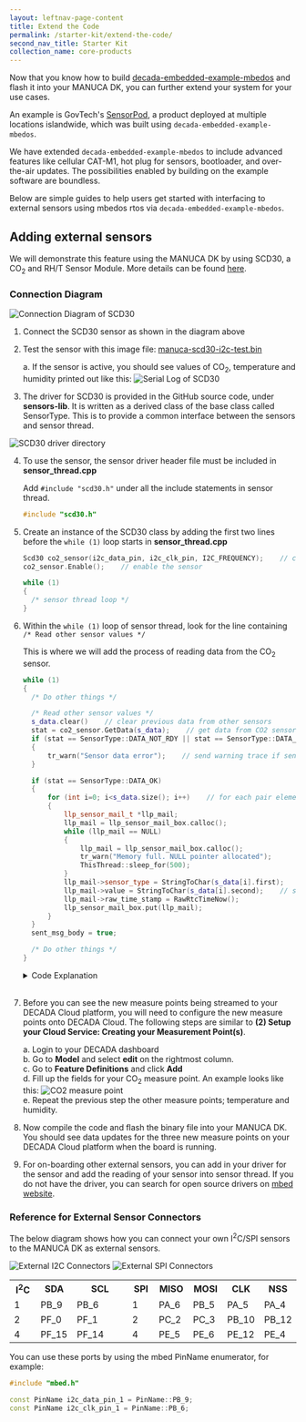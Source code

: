 ```yaml
---
layout: leftnav-page-content
title: Extend the Code
permalink: /starter-kit/extend-the-code/
second_nav_title: Starter Kit
collection_name: core-products
---
```


Now that you know how to build [decada-embedded-example-mbedos](https://github.com/GovTechSIOT/decada-embedded-example-mbedos) and flash it into your MANUCA DK, you can further extend your system for your use cases.

An example is GovTech's [SensorPod](/core-products/decada-embedded/sensorpod/), a product deployed at multiple locations islandwide, which was built using `decada-embedded-example-mbedos`.

We have extended `decada-embedded-example-mbedos` to include advanced features like cellular CAT-M1, hot plug for sensors, bootloader, and over-the-air updates. The possibilities enabled by building on the example software are boundless.

Below are simple guides to help users get started with interfacing to external sensors using mbedos rtos via `decada-embedded-example-mbedos`.

## Adding external sensors

We will demonstrate this feature using the MANUCA DK by using SCD30, a CO<sub>2</sub> and RH/T Sensor Module. More details can be found [here](https://www.sensirion.com/en/environmental-sensors/carbon-dioxide-sensors-co2/).

### Connection Diagram

![Connection Diagram of SCD30](/images/manuca/extend-the-code/ext_sensor_1_connection_diagram.png)

1. Connect the SCD30 sensor as shown in the diagram above

2. Test the sensor with this image file: [manuca-scd30-i2c-test.bin](/files/manuca-scd30-i2c-test.bin)

   a. If the sensor is active, you should see values of CO<sub>2</sub>, temperature and humidity printed out like this:
   ![Serial Log of SCD30](/images/manuca/extend-the-code/ext_sensor_2_serial_log.png)

3. The driver for SCD30 is provided in the GitHub source code, under **sensors-lib**. It is written as a derived class of the base class called SensorType. This is to provide a common interface between the sensors and sensor thread.

![SCD30 driver directory](/images/manuca/extend-the-code/ext_sensor_3_directory.png)

4.  To use the sensor, the sensor driver header file must be included in **sensor_thread.cpp**

    Add `#include "scd30.h"` under all the include statements in sensor thread.

    ```cpp
    #include "scd30.h"
    ```

5.  Create an instance of the SCD30 class by adding the first two lines before the `while (1)` loop starts in **sensor_thread.cpp**

    ```cpp
    Scd30 co2_sensor(i2c_data_pin, i2c_clk_pin, I2C_FREQUENCY);    // creates a SCD30 object
    co2_sensor.Enable();    // enable the sensor

    while (1)
    {
      /* sensor thread loop */
    }
    ```

6.  Within the `while (1)` loop of sensor thread, look for the line containing `/* Read other sensor values */`

    This is where we will add the process of reading data from the CO<sub>2</sub> sensor.

    ```cpp
    while (1)
    {
      /* Do other things */

      /* Read other sensor values */
      s_data.clear()    // clear previous data from other sensors
      stat = co2_sensor.GetData(s_data);    // get data from CO2 sensor
      if (stat == SensorType::DATA_NOT_RDY || stat == SensorType::DATA_CRC_ERR)
      {
          tr_warn("Sensor data error");    // send warning trace if sensor is returning error
      }

      if (stat == SensorType::DATA_OK)
      {
          for (int i=0; i<s_data.size(); i++)    // for each pair element of s_data vector
          {
              llp_sensor_mail_t *llp_mail;
              llp_mail = llp_sensor_mail_box.calloc();
              while (llp_mail == NULL)
              {
                  llp_mail = llp_sensor_mail_box.calloc();
                  tr_warn("Memory full. NULL pointer allocated");
                  ThisThread::sleep_for(500);
              }
              llp_mail->sensor_type = StringToChar(s_data[i].first);    // first of the pair element is data type e.g. CO2
              llp_mail->value = StringToChar(s_data[i].second);    // second of the pair is data value e.g. 400.00
              llp_mail->raw_time_stamp = RawRtcTimeNow();
              llp_sensor_mail_box.put(llp_mail);
          }
      }
      sent_msg_body = true;

      /* Do other things */
    }
    ```

    <details>

    <summary>Code Explanation</summary>

    This looks very similar to the reading of temperature data from the on-board temperature sensor, but notice the line for `(int i=0; i<s_data.size(); i++)` in the above code block, in which `s_data` is a `std::vector`. A vector is a sequence container which can change its size dynamically, which means that when we on-board more sensors to MANUCA, the system can handle dynamic changes in the number of data points collected --- at least up until the limits of the system memory.

    Therefore, it is important to remember to **clear the `s_data` vector** before reading the data from CO<sub>2</sub> sensor, because it will contain the values from the previous sensor reading. It will also help prevent occurrences of memory leak if there are too many elements in the vector.

    This can be done by adding the line `s_data.clear()` when the data inside the vector is no longer needed.

    The method `GetData(s_data)` obtains the three measure points from the CO<sub>2</sub> sensor and stores it in the vector `s_data`. The measure points available from this sensor are CO<sub>2</sub>, temperature, and humidity.

    The data points can be accessed by index, with `s_data[i].first` as the data type (e.g. CO<sub>2</sub>) and `s_data[i].second` as the data value (e.g. 400.00). Both are stored as string type.

    </details>

    <br>

7.  Before you can see the new measure points being streamed to your DECADA Cloud platform, you will need to configure the new measure points onto DECADA Cloud.
    The following steps are similar to **(2) Setup your Cloud Service: Creating your Measurement Point(s)**.

      a. Login to your DECADA dashboard <br>
      b. Go to **Model** and select **edit** on the rightmost column. <br>
      c. Go to **Feature Definitions** and click **Add** <br>
      d. Fill up the fields for your CO<sub>2</sub> measure point. An example looks like this:
      ![CO2 measure point](/images/manuca/extend-the-code/ext_sensor_4_decada.png) <br>
      e. Repeat the previous step the other measure points; temperature and humidity. <br>

8.  Now compile the code and flash the binary file into your MANUCA DK. You should see data updates for the three new measure points on your DECADA Cloud platform when the board is running.

9.  For on-boarding other external sensors, you can add in your driver for the sensor and add the reading of your sensor into sensor thread. If you do not have the driver, you can search for open source drivers on [mbed website](https://os.mbed.com/code/).

<a id="ReferenceExtSensors"></a>

### Reference for External Sensor Connectors

The below diagram shows how you can connect your own I<sup>2</sup>C/SPI sensors to the MANUCA DK as external sensors.

![External I2C Connectors](/images/manuca/extend-the-code/external_connectors_reference_i2c.png)
![External SPI Connectors](/images/manuca/extend-the-code/external_connectors_reference_spi.png)

<table>
  <tr>
    <th width="50">I<sup>2</sup>C</th>
    <th width="50">SDA</th>
    <th width="200">SCL</th>
    <th width="50">SPI</th>
    <th width="50">MISO</th>
    <th width="50">MOSI</th>
    <th width="50">CLK</th>
    <th>NSS</th>
  </tr>
  <tr>
    <td>1</td>
    <td>PB_9</td>
    <td>PB_6</td>
    <td>1</td>
    <td>PA_6</td>
    <td>PB_5</td>
    <td>PA_5</td>
    <td>PA_4</td>
  </tr>
  <tr>
    <td>2</td>
    <td>PF_0</td>
    <td>PF_1</td>
    <td>2</td>
    <td>PC_2</td>
    <td>PC_3</td>
    <td>PB_10</td>
    <td>PB_12</td>
  </tr>
  <tr>
    <td>4</td>
    <td>PF_15</td>
    <td>PF_14</td>
    <td>4</td>
    <td>PE_5</td>
    <td>PE_6</td>
    <td>PE_12</td>
    <td>PE_4</td>
  </tr>
</table>

You can use these ports by using the mbed PinName enumerator, for example:

```cpp
#include "mbed.h"

const PinName i2c_data_pin_1 = PinName::PB_9;
const PinName i2c_clk_pin_1 = PinName::PB_6;
```
